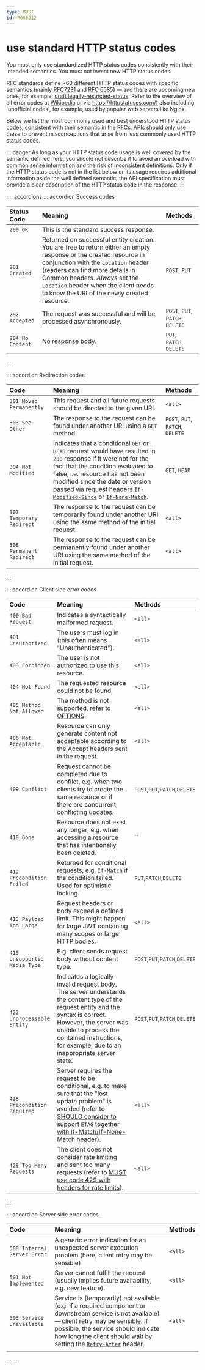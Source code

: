```yaml
---
type: MUST
id: R000012
---
```


# use standard HTTP status codes

You must only use standardized HTTP status codes consistently with their intended semantics.
You must not invent new HTTP status codes.

RFC standards define ~60 different HTTP status codes with specific semantics (mainly [RFC7231](https://tools.ietf.org/html/rfc7231#section-6) and [RFC 6585](https://tools.ietf.org/html/rfc6585)) — and there are upcoming new ones, for example, [draft legally-restricted-status](https://tools.ietf.org/html/draft-tbray-http-legally-restricted-status-05).
Refer to the overview of all error codes at [Wikipedia](https://en.wikipedia.org/wiki/List_of_HTTP_status_codes) or via <https://httpstatuses.com/)> also including 'unofficial codes', for example, used by popular web servers like Nginx.

Below we list the most commonly used and best understood HTTP status codes, consistent with their semantic in the RFCs.
APIs should only use these to prevent misconceptions that arise from less commonly used HTTP status codes.

::: danger
As long as your HTTP status code usage is well covered by the semantic defined here, you should not describe it to avoid an overload with common sense information and the risk of inconsistent definitions. Only if the HTTP status code is not in the list below or its usage requires additional information aside the well defined semantic, the API specification must provide a clear description of the HTTP status code in the response.
:::

:::: accordions
::: accordion Success codes

| Status Code      | Meaning                                                                                                                                                                                                                                                                                                             | Methods                          |
| :--------------- | :------------------------------------------------------------------------------------------------------------------------------------------------------------------------------------------------------------------------------------------------------------------------------------------------------------------ | :------------------------------- |
| `200 OK`         | This is the standard success response.                                                                                                                                                                                                                                                                              |                                  |
| `201 Created`    | Returned on successful entity creation. You are free to return either an empty response or the created resource in conjunction with the `Location` header (readers can find more details in Common headers. _Always_ set the `Location` header when the client needs to know the URI of the newly created resource. | `POST`, `PUT`                    |
| `202 Accepted`   | The request was successful and will be processed asynchronously.                                                                                                                                                                                                                                                    | `POST`, `PUT`, `PATCH`, `DELETE` |
| `204 No Content` | No response body.                                                                                                                                                                                                                                                                                                   | `PUT`, `PATCH`, `DELETE`         |

:::

::: accordion Redirection codes

| Code                     | Meaning                                                                                                                                                                                                                                                                                                                                                                                              | Methods                          |
| :----------------------- | :--------------------------------------------------------------------------------------------------------------------------------------------------------------------------------------------------------------------------------------------------------------------------------------------------------------------------------------------------------------------------------------------------- | :------------------------------- |
| `301 Moved Permanently`  | This request and all future requests should be directed to the given URI.                                                                                                                                                                                                                                                                                                                            | `<all>`                          |
| `303 See Other`          | The response to the request can be found under another URI using a `GET` method.                                                                                                                                                                                                                                                                                                                     | `POST`, `PUT`, `PATCH`, `DELETE` |
| `304 Not Modified`       | Indicates that a conditional `GET` or `HEAD` request would have resulted in `200` response if it were not for the fact that the condition evaluated to false, i.e. resource has not been modified since the date or version passed via request headers [`If-Modified-Since`](https://tools.ietf.org/html/rfc7232#section-3.3) or [`If-None-Match`](https://tools.ietf.org/html/rfc7232#section-3.2). | `GET`, `HEAD`                    |
| `307 Temporary Redirect` | The response to the request can be temporarily found under another URI using the same method of the initial request.                                                                                                                                                                                                                                                                                 | `<all>`                          |
| `308 Permanent Redirect` | The response to the request can be permanently found under another URI using the same method of the initial request.                                                                                                                                                                                                                                                                                 | `<all>`                          |

:::

::: accordion Client side error codes

| Code                         | Meaning                                                                                                                                                                                                                                                       | Methods                       |
| :--------------------------- | :------------------------------------------------------------------------------------------------------------------------------------------------------------------------------------------------------------------------------------------------------------ | :---------------------------- |
| `400 Bad Request`            | Indicates a syntactically malformed request.                                                                                                                                                                                                                  | `<all>`                       |
| `401 Unauthorized`           | The users must log in (this often means "Unauthenticated").                                                                                                                                                                                                   | `<all>`                       |
| `403 Forbidden`              | The user is not authorized to use this resource.                                                                                                                                                                                                              | `<all>`                       |
| `404 Not Found`              | The requested resource could not be found.                                                                                                                                                                                                                    | `<all>`                       |
| `405 Method Not Allowed`     | The method is not supported, refer to [OPTIONS](@guidelines/R000007).                                                                                                                                                                                         | `<all>`                       |
| `406 Not Acceptable`         | Resource can only generate content not acceptable according to the Accept headers sent in the request.                                                                                                                                                        | `<all>`                       |
| `409 Conflict`               | Request cannot be completed due to conflict, e.g. when two clients try to create the same resource or if there are concurrent, conflicting updates.                                                                                                           | `POST`,`PUT`,`PATCH`,`DELETE` |
| `410 Gone`                   | Resource does not exist any longer, e.g. when accessing a resource that has intentionally been deleted.                                                                                                                                                       | ``                            |
| `412 Precondition Failed`    | Returned for conditional requests, e.g. [`If-Match`](https://tools.ietf.org/html/rfc7232#section-3.1) if the condition failed. Used for optimistic locking.                                                                                                   | `PUT`,`PATCH`,`DELETE`        |
| `413 Payload Too Large`      | Request headers or body exceed a defined limit. This might happen for large JWT containing many scopes or large HTTP bodies.                                                                                                                                  | `<all>`                       |
| `415 Unsupported Media Type` | E.g. client sends request body without content type.                                                                                                                                                                                                          | `POST`,`PUT`,`PATCH`,`DELETE` |
| `422 Unprocessable Entity`   | Indicates a logically invalid request body. The server understands the content type of the request entity and the syntax is correct. However, the server was unable to process the contained instructions, for example, due to an inappropriate server state. | `POST`,`PUT`,`PATCH`,`DELETE` |
| `428 Precondition Required`  | Server requires the request to be conditional, e.g. to make sure that the "lost update problem" is avoided (refer to [SHOULD consider to support `ETAG` together with If-Match/If-None-Match header](@guidelines/R000060)).                                   | `<all>`                       |
| `429 Too Many Requests`      | The client does not consider rate limiting and sent too many requests (refer to [MUST use code 429 with headers for rate limits](@guidelines/R000014)).                                                                                                       | `<all>`                       |

:::

::: accordion Server side error codes

| Code                        | Meaning                                                                                                                                                                                                                                                                                                         | Methods |
| :-------------------------- | :-------------------------------------------------------------------------------------------------------------------------------------------------------------------------------------------------------------------------------------------------------------------------------------------------------------- | :------ |
| `500 Internal Server Error` | A generic error indication for an unexpected server execution problem (here, client retry may be sensible)                                                                                                                                                                                                      | `<all>` |
| `501 Not Implemented`       | Server cannot fulfill the request (usually implies future availability, e.g. new feature).                                                                                                                                                                                                                      | `<all>` |
| `503 Service Unavailable`   | Service is (temporarily) not available (e.g. if a required component or downstream service is not available) — client retry may be sensible. If possible, the service should indicate how long the client should wait by setting the [`Retry-After`](https://tools.ietf.org/html/rfc7231#section-7.1.3) header. | `<all>` |
|                             |                                                                                                                                                                                                                                                                                                                 |

:::
::::
